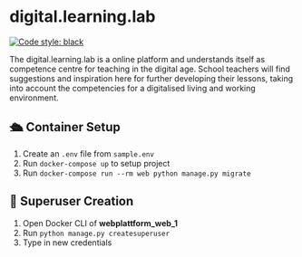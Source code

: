# digital.learning.lab

[![Code style: black](https://img.shields.io/badge/code%20style-black-000000.svg)](https://github.com/psf/black)

The digital.learning.lab is a online platform and understands itself as competence centre for teaching in the digital age. School teachers will find suggestions and inspiration here for further developing their lessons, taking into account the competencies for a digitalised living and working environment.

## 🛳 Container Setup 
1. Create an `.env` file from `sample.env`
2. Run `docker-compose up` to setup project
3. Run `docker-compose run --rm web python manage.py migrate`

## 🦸 Superuser Creation
1. Open Docker CLI of **webplattform_web_1**
2. Run `python manage.py createsuperuser`
3. Type in new credentials
